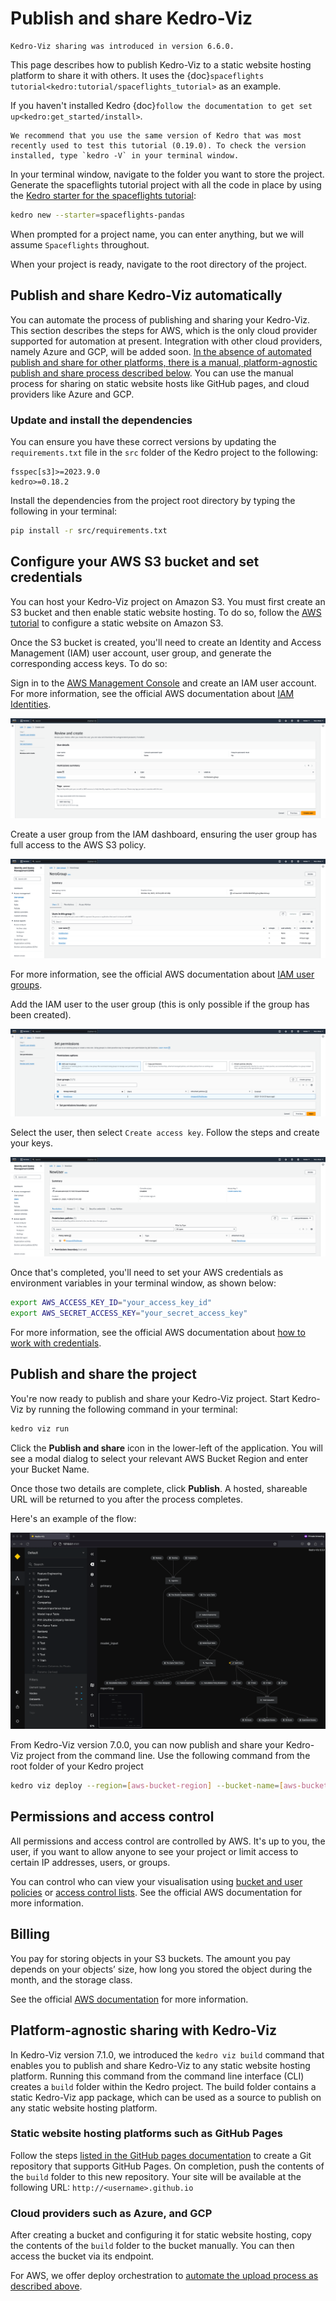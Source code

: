 # Publish and share Kedro-Viz

```{note}
Kedro-Viz sharing was introduced in version 6.6.0.
```

This page describes how to publish Kedro-Viz to a static website hosting platform to share it with others. It uses the {doc}`spaceflights tutorial<kedro:tutorial/spaceflights_tutorial>` as an example.

If you haven't installed Kedro {doc}`follow the documentation to get set up<kedro:get_started/install>`. 

```{important}
We recommend that you use the same version of Kedro that was most recently used to test this tutorial (0.19.0). To check the version installed, type `kedro -V` in your terminal window.
```

In your terminal window, navigate to the folder you want to store the project. Generate the spaceflights tutorial project with all the code in place by using the [Kedro starter for the spaceflights tutorial](https://github.com/kedro-org/kedro-starters/tree/main/spaceflights-pandas):


```bash
kedro new --starter=spaceflights-pandas
```

When prompted for a project name, you can enter anything, but we will assume `Spaceflights` throughout.

When your project is ready, navigate to the root directory of the project.

## Publish and share Kedro-Viz automatically

You can automate the process of publishing and sharing your Kedro-Viz. This section describes the steps for AWS, which is the only cloud provider supported for automation at present. Integration with other cloud providers, namely Azure and GCP, will be added soon. [In the absence of automated publish and share for other platforms, there is a manual, platform-agnostic publish and share process described below](#platform-agnostic-sharing-with-kedro-viz). You can use the manual process for sharing on static website hosts like GitHub pages, and cloud providers like Azure and GCP.

### Update and install the dependencies
You can ensure you have these correct versions by updating the `requirements.txt` file in the `src` folder of the Kedro project to the following:

```text
fsspec[s3]>=2023.9.0
kedro>=0.18.2
```

Install the dependencies from the project root directory by typing the following in your terminal:

```bash
pip install -r src/requirements.txt
```

## Configure your AWS S3 bucket and set credentials

You can host your Kedro-Viz project on Amazon S3. You must first create an S3 bucket and then enable static website hosting. To do so, follow the [AWS tutorial](https://docs.aws.amazon.com/AmazonS3/latest/userguide/HostingWebsiteOnS3Setup.html) to configure a static website on Amazon S3.


Once the S3 bucket is created, you'll need to create an Identity and Access Management (IAM) user account, user group, and generate the corresponding access keys. To do so:

Sign in to the [AWS Management Console](https://console.aws.amazon.com/s3/) and create an IAM user account.
For more information, see the official AWS documentation about [IAM Identities](https://docs.aws.amazon.com/IAM/latest/UserGuide/id.html).

![](./images/kedro_viz_share_credentials1.png)

Create a user group from the IAM dashboard, ensuring the user group has full access to the AWS S3 policy.

![](./images/kedro_viz_share_credentials2.png)

For more information, see the official AWS documentation about [IAM user groups](https://docs.aws.amazon.com/IAM/latest/UserGuide/id_groups.html?icmpid=docs_iam_help_panel).

Add the IAM user to the user group (this is only possible if the group has been created).

![](./images/kedro_viz_share_credentials3.png)

Select the user, then select `Create access key`. Follow the steps and create your keys.

![](./images/kedro_viz_share_credentials4.png)


Once that's completed, you'll need to set your AWS credentials as environment variables in your terminal window, as shown below:

```bash
export AWS_ACCESS_KEY_ID="your_access_key_id"
export AWS_SECRET_ACCESS_KEY="your_secret_access_key"
```

For more information, see the official AWS documentation about [how to work with credentials](https://docs.aws.amazon.com/cli/latest/userguide/cli-configure-envvars.html).

## Publish and share the project

You're now ready to publish and share your Kedro-Viz project. Start Kedro-Viz by running the following command in your terminal:

```bash
kedro viz run
```

Click the **Publish and share** icon in the lower-left of the application. You will see a modal dialog to select your relevant AWS Bucket Region and enter your Bucket Name.

Once those two details are complete, click **Publish**. A hosted, shareable URL will be returned to you after the process completes.

Here's an example of the flow:

![](./images/kedro-publish-share.gif)

From Kedro-Viz version 7.0.0, you can now publish and share your Kedro-Viz project from the command line. Use the following command from the root folder of your Kedro project

```bash
kedro viz deploy --region=[aws-bucket-region] --bucket-name=[aws-bucket-name]
```

## Permissions and access control

All permissions and access control are controlled by AWS. It's up to you, the user, if you want to allow anyone to see your project or limit access to certain IP addresses, users, or groups.

You can control who can view your visualisation using [bucket and user policies](https://docs.aws.amazon.com/AmazonS3/latest/userguide/using-iam-policies.html) or [access control lists](https://docs.aws.amazon.com/AmazonS3/latest/userguide/acls.html). See the official AWS documentation for more information.

## Billing

You pay for storing objects in your S3 buckets. The amount you pay depends on your objects’ size, how long you stored the object during the month, and the storage class.

See the official [AWS documentation](https://aws.amazon.com/s3/pricing/?nc=sn&loc=4) for more information. 

## Platform-agnostic sharing with Kedro-Viz 

In Kedro-Viz version 7.1.0, we introduced the `kedro viz build` command that enables you to publish and share Kedro-Viz to any static website hosting platform. Running this command from the command line interface (CLI) creates a `build` folder within the Kedro project. The build folder contains a static Kedro-Viz app package, which can be used as a source to publish on any static website hosting platform.

### Static website hosting platforms such as GitHub Pages

Follow the steps [listed in the GitHub pages documentation](https://docs.github.com/en/pages/quickstart) to create a Git repository that supports GitHub Pages. On completion, push the contents of the `build` folder to this new repository. Your site will be available at the following URL: `http://<username>.github.io`

### Cloud providers such as Azure, and GCP

After creating a bucket and configuring it for static website hosting, copy the contents of the `build` folder to the bucket manually. You can then access the bucket via its endpoint.

For AWS, we offer deploy orchestration to [automate the upload process as described above](#publish-and-share-kedro-viz-on-aws).
